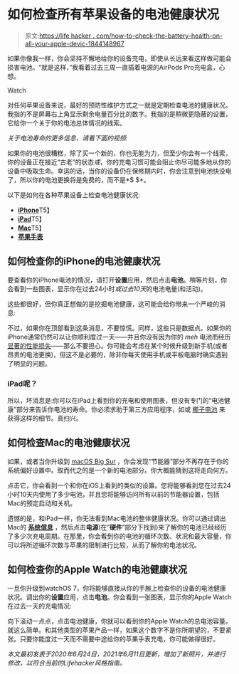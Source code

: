 # 如何检查所有苹果设备的电池健康状况

> 原文:[https://life hacker . com/how-to-check-the-battery-health-on-all-your-apple-devic-1844148967](https://lifehacker.com/how-to-check-the-battery-health-on-all-your-apple-devic-1844148967)

如果你像我一样，你会坚持不懈地给你的设备充电，即使从长远来看这样做可能会损害电池。“就是这样，”我看着过去三周一直插着电源的AirPods Pro充电盒，心想。

Watch

对任何苹果设备来说，最好的预防性维护方式之一就是定期检查电池的健康状况。我指的不是屏幕右上角显示剩余电量百分比的数字。我指的是稍微更隐蔽的设置，它给你一个关于你的电池总体情况的线索。

*关于电池寿命的更多信息，请看下面的视频:*

如果你的电池很糟糕，除了买一个新的，你也无能为力，但至少你会有一个线索，你的设备正在接近“古老”的状态*或*，你的充电习惯可能会阻止你尽可能多地从你的设备中吸取生命。幸运的话，当你的设备仍在保修期内时，你会注意到电池快没电了，所以你的电池更换将是免费的，而不是*$ $*。

以下是如何在各种苹果设备上检查电池健康状况:

*   [**iPhone**](#iphone)T5】
*   [**iPad**](#ipad)T5】
*   [**Mac**](#mac)T5】
*   [**苹果手表**](#applewatch)

## 如何检查你的iPhone的电池健康状况

要查看你的iPhone电池的情况，请打开**设置**应用，然后点击**电池**。稍等片刻，你会看到一些图表，显示你在过去24小时*或过去10天*的电池电量(和活动)。

这些都很好，但你真正想做的是挖掘电池健康，这可能会给你带来一个严峻的消息:

不过，如果你在顶部看到这条消息，不要惊慌。同样，这些只是数据点。如果你的iPhone通常仍然可以让你顺利度过一天——并且你没有因为你的 *meh* 电池而经历 [显著的性能损失](https://support.apple.com/en-us/HT208387)——那么不要担心。你可能会考虑在某个时候升级到新手机(或者昂贵的电池更换)，但这不是必要的，除非你每天使用手机或平板电脑时确实遇到了明显的问题。

### iPad呢？

所以，坏消息是:你可以在iPad上看到你的充电和使用图表，但没有专门的“电池健康”部分来告诉你电池的寿命。你必须求助于第三方应用程序，如或 [椰子电池](https://www.coconut-flavour.com/coconutbattery/) 来获得这样的细节。真扫兴。

## 如何检查Mac的电池健康状况

如果，或者当你升级到 [macOS Big Sur](https://lifehacker.com/how-to-beta-test-apples-new-os-updates-from-wwdc-2020-1844123711) ，你会发现“节能器”部分不再存在于你的系统偏好设置中。取而代之的是一个新的电池部分。你大概能猜到这将走向何方。

点击它，你会看到一个和你在iOS上看到的类似的设置。您将能够看到您在过去24小时10天内使用了多少电池，并且您将能够访问所有以前的节能器设置，包括Mac的预定启动和关机。

遗憾的是，和iPad一样，你无法看到Mac电池的整体健康状况。你可以通过调出Mac的 [**系统信息**](https://support.apple.com/en-us/HT201585) ，然后点击**电源**(在“**硬件**”部分下找到)来了解你的电池已经经历了多少次充电周期。在那里，你会看到你的电池的循环次数、状况和最大容量，你可以将所述循环次数与苹果的限制进行比较，从而了解你的电池状况。

## 如何检查你的Apple Watch的电池健康状况

一旦你升级到watchOS 7，你将能够直接从你的手腕上检查你的设备的电池健康状况。调出你的**设置**应用，点击**电池**。你会看到一张图表，显示你的Apple Watch在过去一天的充电情况:

向下滚动一点点，点击电池健康，你就可以看到你的Apple Watch的总电池容量。就这么简单。和其他类型的苹果产品一样，如果这个数字不是你所期望的，不要紧张。只要你能度过一天而不需要中途给你的苹果手表充电，你可能做得很好。

*本文最初发表于2020年6月24日，2021年6月11日更新，增加了新照片，并进行修改，以符合当前的Lifehacker风格指南。*